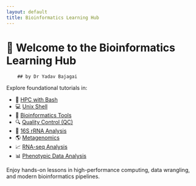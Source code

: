 ```yaml
---
layout: default
title: Bioinformatics Learning Hub
---
```


# 👋 Welcome to the Bioinformatics Learning Hub
        ## by Dr Yadav Bajagai

Explore foundational tutorials in:

- 🧠 [HPC with Bash](./hpc)
- 💻 [Unix Shell](./unix)
- 🧪 [Bioinformatics Tools](./tools)
- 🔍 [Quality Control (QC)](./qc)
- 🧬 [16S rRNA Analysis](./16s)
- 🌎 [Metagenomics](./metagenomics)
- 📈 [RNA-seq Analysis](./rna-seq)
- 📊 [Phenotypic Data Analysis](./phenotype)

Enjoy hands-on lessons in high-performance computing, data wrangling, and modern bioinformatics pipelines.
